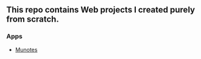 ## This repo contains Web projects I created purely from scratch.

### Apps
- <a href="./munotes/index.html">Munotes</a> 